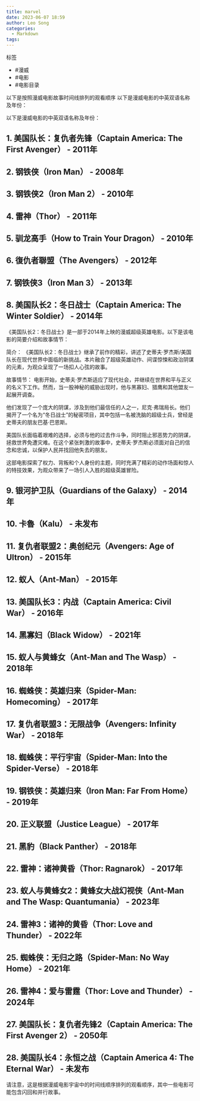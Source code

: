```yaml
---
title: marvel
date: 2023-06-07 18:59
author: Leo Song
categories:
  - Markdown
tags:
---
```


标签

- #漫威
- #电影
- #电影目录

以下是按照漫威电影故事时间线排列的观看顺序
以下是漫威电影的中英双语名称及年份：

以下是漫威电影的中英双语名称及年份：

## 1. 美国队长：复仇者先锋（Captain America: The First Avenger） - 2011年
## 2. 钢铁侠（Iron Man） - 2008年
## 3. 钢铁侠2（Iron Man 2） - 2010年
## 4. 雷神（Thor） - 2011年
## 5. 驯龙高手（How to Train Your Dragon） - 2010年
## 6. 復仇者聯盟（The Avengers） - 2012年
## 7. 钢铁侠3（Iron Man 3） - 2013年
## 8. 美国队长2：冬日战士（Captain America: The Winter Soldier） - 2014年

《美国队长2：冬日战士》是一部于2014年上映的漫威超级英雄电影。以下是该电影的简要介绍和故事情节：

简介：
《美国队长2：冬日战士》继承了前作的精彩，讲述了史蒂夫·罗杰斯/美国队长在现代世界中面临的新挑战。本片融合了超级英雄动作、间谍惊悚和政治阴谋的元素，为观众呈现了一场扣人心弦的故事。

故事情节：
电影开始，史蒂夫·罗杰斯适应了现代社会，并继续在世界和平与正义的名义下工作。然而，当一股神秘的威胁出现时，他与黑寡妇、猎鹰和其他盟友一起展开调查。

他们发现了一个庞大的阴谋，涉及到他们最信任的人之一，尼克·弗瑞局长。他们揭开了一个名为“冬日战士”的秘密项目，其中包括一名被洗脑的超级士兵，曾经是史蒂夫的朋友巴基·巴恩斯。

美国队长面临着艰难的选择，必须与他的过去作斗争，同时阻止邪恶势力的阴谋，拯救世界免遭灾难。在这个紧张刺激的故事中，史蒂夫·罗杰斯必须面对自己的信念和忠诚，以保护人民并找回他失去的朋友。

这部电影探索了权力、背叛和个人身份的主题，同时充满了精彩的动作场面和惊人的特技效果，为观众带来了一场引人入胜的超级英雄冒险。

## 9. 银河护卫队（Guardians of the Galaxy） - 2014年
## 10. 卡魯（Kalu） - 未发布
## 11. 复仇者联盟2：奥创纪元（Avengers: Age of Ultron） - 2015年
## 12. 蚁人（Ant-Man） - 2015年
## 13. 美国队长3：内战（Captain America: Civil War） - 2016年
## 14. 黑寡妇（Black Widow） - 2021年
## 15. 蚁人与黄蜂女（Ant-Man and The Wasp） - 2018年
## 16. 蜘蛛侠：英雄归来（Spider-Man: Homecoming） - 2017年
## 17. 复仇者联盟3：无限战争（Avengers: Infinity War） - 2018年
## 18. 蜘蛛侠：平行宇宙（Spider-Man: Into the Spider-Verse） - 2018年
## 19. 钢铁侠：英雄归来（Iron Man: Far From Home） - 2019年
## 20. 正义联盟（Justice League） - 2017年
## 21. 黑豹（Black Panther） - 2018年
## 22. 雷神：诸神黄昏（Thor: Ragnarok） - 2017年
## 23. 蚁人与黄蜂女2：黄蜂女大战幻视侠（Ant-Man and The Wasp: Quantumania） - 2023年
## 24. 雷神3：诸神的黄昏（Thor: Love and Thunder） - 2022年
## 25. 蜘蛛侠：无归之路（Spider-Man: No Way Home） - 2021年
## 26. 雷神4：爱与雷霆（Thor: Love and Thunder） - 2024年
## 27. 美国队长：复仇者先锋2（Captain America: The First Avenger 2） - 2050年
## 28. 美国队长4：永恒之战（Captain America 4: The Eternal War） - 未发布

请注意，这是根据漫威电影宇宙中的时间线顺序排列的观看顺序，其中一些电影可能包含闪回和并行故事。
